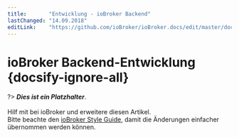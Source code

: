 ```yaml
---
title:       "Entwicklung - ioBroker Backend"
lastChanged: "14.09.2018"
editLink:    "https://github.com/ioBroker/ioBroker.docs/edit/master/docs/dev/controller.md"
---
```


# ioBroker Backend-Entwicklung {docsify-ignore-all}

?> ***Dies ist ein Platzhalter***.
   <br><br>
   Hilf mit bei ioBroker und erweitere diesen Artikel.  
   Bitte beachte den [ioBroker Style Guide](community/styleguidedoc), 
   damit die Änderungen einfacher übernommen werden können.

